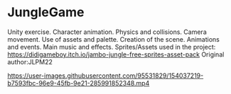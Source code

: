 # JungleGame
Unity exercise.  Character animation. Physics and collisions. Camera movement. Use of assets and palette. Creation of the scene. Animations and events. Main music and effects.  Sprites/Assets used in the project: https://didigameboy.itch.io/jambo-jungle-free-sprites-asset-pack Original author:JLPM22


https://user-images.githubusercontent.com/95531829/154037219-b7593fbc-96e9-45fb-9e21-285991852348.mp4

